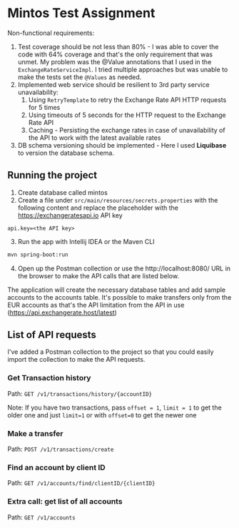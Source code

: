 # Mintos Test Assignment

Non-functional requirements:
1. Test coverage should be not less than 80% - I was able to cover the code with 64% coverage and that's the only requirement that was unmet. My problem was the @Value annotations that I used in the `ExchangeRateServiceImpl`. I tried multiple approaches but was unable to make the tests set the `@Values` as needed.
2. Implemented web service should be resilient to 3rd party service unavailability:
   1. Using `RetryTemplate` to retry the Exchange Rate API HTTP requests for 5 times 
   2. Using timeouts of 5 seconds for the HTTP request to the Exchange Rate API
   3. Caching - Persisting the exchange rates in case of unavailability of the API to work with the latest available rates
3. DB schema versioning should be implemented - Here I used **Liquibase** to version the database schema.

## Running the project

1. Create database called mintos
2. Create a file under `src/main/resources/secrets.properties` with the following content and replace the placeholder with the https://exchangeratesapi.io API key

```properties
api.key=<the API key>
```

3. Run the app with Intellij IDEA or the Maven CLI

```bash
mvn spring-boot:run
```

4. Open up the Postman collection or use the http://localhost:8080/ URL in the browser to make the API calls that are listed below.

The application will create the necessary database tables and add sample accounts to the accounts table. 
It's possible to make transfers only from the EUR accounts as that's the API limitation from the API in use (https://api.exchangerate.host/latest)

## List of API requests
I've added a Postman collection to the project so that you could easily import the collection to make the API requests.


### Get Transaction history 

Path: `GET /v1/transactions/history/{accountID}`

Note: If you have two transactions, pass `offset = 1`, `limit = 1` to get the older one
and just `limit=1` or with `offset=0` to get the newer one

### Make a transfer 

Path: `POST /v1/transactions/create`

### Find an account by client ID
Path: `GET /v1/accounts/find/clientID/{clientID}`

### Extra call: get list of all accounts

Path: `GET /v1/accounts`


